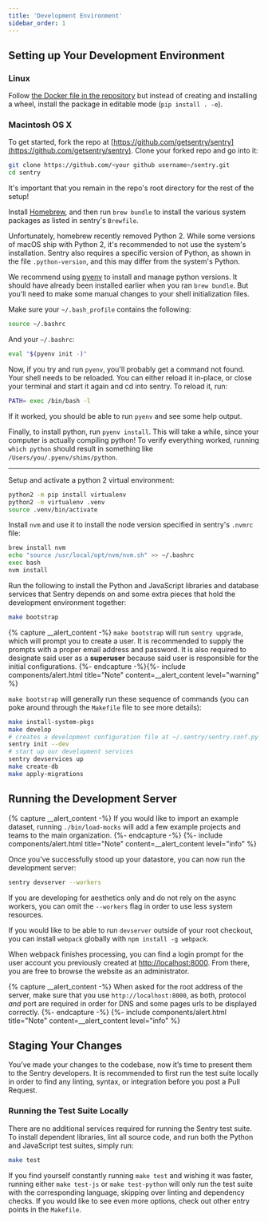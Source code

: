 ```yaml
---
title: 'Development Environment'
sidebar_order: 1
---
```


## Setting up Your Development Environment

### Linux

Follow [the Docker file in the repository](https://github.com/getsentry/sentry/blob/master/docker/Dockerfile) but instead of creating and installing a wheel, install the package in editable mode (`pip install . -e`).

### Macintosh OS X

To get started, fork the repo at [https://github.com/getsentry/sentry](https://github.com/getsentry/sentry). Clone your forked repo and go into it:

```bash
git clone https://github.com/<your github username>/sentry.git
cd sentry
```

It's important that you remain in the repo's root directory for the rest of the setup!

Install [Homebrew](http://brew.sh), and then run `brew bundle` to install the various system packages as listed in sentry's `Brewfile`.

Unfortunately, homebrew recently removed Python 2. While some versions of macOS ship with Python 2, it's recommended to not use the system's installation. Sentry also requires a specific version of Python, as shown in the file `.python-version`, and this may differ from the system's Python.

We recommend using [pyenv](https://github.com/pyenv/pyenv) to install and manage python versions. It should have already been installed earlier when you ran `brew bundle`. But you'll need to make some manual changes to your shell initialization files.

Make sure your `~/.bash_profile` contains the following:

```bash
source ~/.bashrc
```

And your `~/.bashrc`:

```bash
eval "$(pyenv init -)"
```

Now, if you try and run `pyenv`, you'll probably get a command not found. Your shell needs to be reloaded. You can either reload it in-place, or close your terminal and start it again and cd into sentry. To reload it, run:

```bash
PATH= exec /bin/bash -l
```

If it worked, you should be able to run `pyenv` and see some help output.

Finally, to install python, run `pyenv install`. This will take a while, since your computer is actually compiling python! To verify everything worked, running `which python` should result in something like `/Users/you/.pyenv/shims/python`.

------------------

Setup and activate a python 2 virtual environment:

```bash
python2 -m pip install virtualenv
python2 -m virtualenv .venv
source .venv/bin/activate
```

Install `nvm` and use it to install the node version specified in sentry's `.nvmrc` file:

```bash
brew install nvm
echo "source /usr/local/opt/nvm/nvm.sh" >> ~/.bashrc
exec bash
nvm install
```

Run the following to install the Python and JavaScript libraries and database services that Sentry depends on and some extra pieces that hold the development environment together:

```bash
make bootstrap
```

{% capture __alert_content -%}
`make bootstrap` will run `sentry upgrade`, which will prompt you to create a user. It is recommended to supply the prompts with a proper email address and password. It is also required to designate said user as a **superuser** because said user is responsible for the initial configurations.
{%- endcapture -%}{%- include components/alert.html
  title="Note"
  content=__alert_content
  level="warning"
%}

`make bootstrap` will generally run these sequence of commands (you can poke around through the `Makefile` file to see more details):

```bash
make install-system-pkgs
make develop
# creates a development configuration file at ~/.sentry/sentry.conf.py
sentry init --dev
# start up our development services
sentry devservices up
make create-db
make apply-migrations
```

## Running the Development Server

{% capture __alert_content -%}
If you would like to import an example dataset, running `./bin/load-mocks` will add a few example projects and teams to the main organization.
{%- endcapture -%}
{%- include components/alert.html
  title="Note"
  content=__alert_content
  level="info"
%}

Once you’ve successfully stood up your datastore, you can now run the development server:

```bash
sentry devserver --workers
```

If you are developing for aesthetics only and do not rely on the async workers, you can omit the `--workers` flag in order to use less system resources.

If you would like to be able to run `devserver` outside of your root checkout, you can install `webpack` globally with `npm install -g webpack`.

When webpack finishes processing, you can find a login prompt for the user account you previously created at [http://localhost:8000](http://localhost:8000). From there, you are free to browse the website as an administrator.

{% capture __alert_content -%}
When asked for the root address of the server, make sure that you use `http://localhost:8000`, as both, protocol _and_ port are required in order for DNS and some pages urls to be displayed correctly.
{%- endcapture -%}
{%- include components/alert.html
  title="Note"
  content=__alert_content
  level="info"
%}

## Staging Your Changes

You’ve made your changes to the codebase, now it’s time to present them to the Sentry developers. It is recommended to first run the test suite locally in order to find any linting, syntax, or integration before you post a Pull Request.

### Running the Test Suite Locally

There are no additional services required for running the Sentry test suite. To install dependent libraries, lint all source code, and run both the Python and JavaScript test suites, simply run:

```bash
make test
```

If you find yourself constantly running `make test` and wishing it was faster, running either `make test-js` or `make test-python` will only run the test suite with the corresponding language, skipping over linting and dependency checks. If you would like to see even more options, check out other entry points in the `Makefile`.
